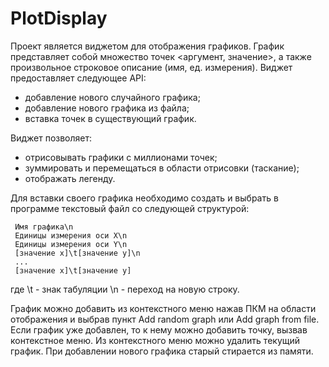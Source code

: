 # PlotDisplay
Проект является виджетом для отображения графиков. График представляет собой множество точек <аргумент, значение>, а также произвольное строковое описание (имя, ед. измерения).
Виджет предоставляет следующее API:
* добавление нового случайного графика;
* добавление нового графика из файла;
* вставка точек в существующий график.

Виджет позволяет:
* отрисовывать графики с миллионами точек;
* зуммировать и перемещаться в области отрисовки (таскание);
* отображать легенду.

Для вставки своего графика необходимо создать и выбрать в программе текстовый файл со следующей структурой:

     Имя графика\n
     Единицы измерения оси X\n
     Единицы измерения оси Y\n
     [значение x]\t[значение y]\n
     ...
     [значение x]\t[значение y]
где \t - знак табуляции \n - переход на новую строку.

График можно добавить из контекстного меню нажав ПКМ на области отображения и выбрав пункт Add random graph или Add graph from file. 
Если график уже добавлен, то к нему можно добавить точку, вызвав контекстное меню.
Из контекстного меню можно удалить текущий график. При добавлении нового графика старый стирается из памяти.
